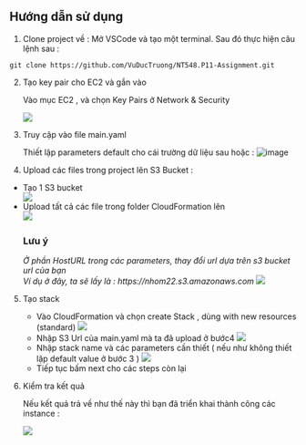 ## Hướng dẫn sử dụng 
1. Clone project về :
   Mở VSCode và tạo một terminal. Sau đó thực hiện câu lệnh sau :
   
```` terminal
git clone https://github.com/VuDucTruong/NT548.P11-Assignment.git
````
2. Tạo key pair cho EC2 và gắn vào
   <p>Vào mục EC2 , và chọn Key Pairs ở Network & Security </p>
   <img src="https://github.com/user-attachments/assets/145f7cf9-2f0d-4e8c-97a7-dfce31889fd3"></img>
3. Truy cập vào file main.yaml

   Thiết lập parameters default cho cái trường dữ liệu sau hoặc  : 
  ![image](https://github.com/user-attachments/assets/af9a7260-d522-4bb3-8398-8951b9e09bf8)

4. Upload các files trong project lên S3 Bucket :
<ul>
  <li>
    <div>
      Tạo 1 S3 bucket <br/>
      <img src="https://github.com/user-attachments/assets/0c81c6e9-c81e-4049-a26d-9b48fdc60a34"></img>
    </div>
  </li>
  <li>
    Upload tất cả các file trong folder CloudFormation lên <br/>
    <img src="https://github.com/user-attachments/assets/33632561-6d15-49fc-b376-0e766c35faf6"></img>
  </li>
  <h3>Lưu ý</h3>
  <em>Ở phần HostURL trong các parameters, thay đổi url dựa trên s3 bucket url của bạn</em> <br/>
  <em>Ví dụ ở đây, ta sẽ lấy là : https://nhom22.s3.amazonaws.com</em>
  <img src="https://github.com/user-attachments/assets/083f5f5f-a1d2-4b08-a3e8-ee272bc66dc2"></img>

</ul>

5. Tạo stack
   <ul>
     <li>
       Vào CloudFormation và chọn create Stack , dùng with new resources (standard)
       <img src="https://github.com/user-attachments/assets/d0727496-82aa-481d-b826-ca6878be1b46"></img>
     </li>
     <li>
       Nhập S3 Url của main.yaml mà ta đã upload ở bước4
       <img src="https://github.com/user-attachments/assets/3e5d3bd1-0915-4c5d-972b-8216528604c1"></img>
     </li>
     <li>
       Nhập stack name và các parameters cần thiết ( nếu như không thiết lập default value ở bước 3 )
       <img src="https://github.com/user-attachments/assets/8fe73a4d-4251-40ab-a778-4d2db40766d3"></img>
     </li>
     <li>Tiếp tục bấm next cho các steps còn lại</li>
   </ul>

5. Kiểm tra kết quả
   <p>Nếu kết quả trả về như thế này thì bạn đã triển khai thành công các instance :</p>
   <img src="https://github.com/user-attachments/assets/b36263bc-3e3a-4eae-97e1-fe6472a16fde"></img>

